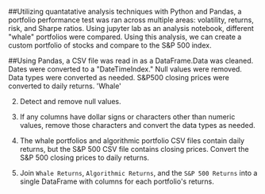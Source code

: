 ##Utilizing quantatative analysis techniques with Python and Pandas, a portfolio performance test was ran across multiple areas: volatility, returns, risk, and Sharpe ratios. Using jupyter lab as an analysis notebook, different "whale" portfolios were compared. Using this analysis, we can create a custom portfolio of stocks and compare to the S&P 500 index. 

##Using Pandas, a CSV file was read in as a DataFrame.Data was cleaned. Dates were converted to a "DateTimeIndex." Null values were removed. Data types were converted as needed. S&P500 closing prices were converted to daily returns. 'Whale'

2. Detect and remove null values.

3. If any columns have dollar signs or characters other than numeric values, remove those characters and convert the data types as needed.

4. The whale portfolios and algorithmic portfolio CSV files contain daily returns, but the S&P 500 CSV file contains closing prices. Convert the S&P 500 closing prices to daily returns.

5. Join `Whale Returns`, `Algorithmic Returns`, and the `S&P 500 Returns` into a single DataFrame with columns for each portfolio's returns.
